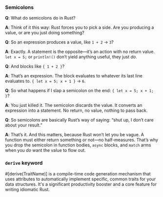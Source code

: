 
### Semicolons

**Q**: What do semicolons do in Rust?

**A**: Think of it this way: Rust forces you to pick a side. Are you producing a value, or are you just doing something?

**Q**: So an expression produces a value, like `1 + 2` → `3`?

**A**: Exactly. A statement is the opposite—it’s an action with no return value. `let x = 5;` or `println!()` don’t yield anything useful, they just *do*.

**Q**: And blocks like `{ 1 + 2 }`?

**A**: That’s an expression. The block evaluates to whatever its last line evaluates to. `{ let x = 5; x + 1 }` → `6`.

**Q**: So what happens if I slap a semicolon on the end: `{ let x = 5; x + 1; }`?

**A**: You just killed it. The semicolon discards the value. It converts an expression into a statement. No return, no value, nothing to pass back.

**Q**: So semicolons are basically Rust’s way of saying: “shut up, I don’t care about your result.”

**A**: That’s it. And this matters, because Rust won’t let you be vague. A function must either return something or not—no half-measures. That’s why you drop the semicolon in function bodies, `async` blocks, and `match` arms when you *do* want the value to flow out.


### `derive` keyword

#[derive(TraitName)] is a compile-time code generation mechanism that uses attributes to automatically implement specific, common traits for your data structures. It's a significant productivity booster and a core feature for writing idiomatic Rust.
